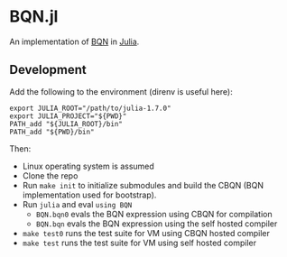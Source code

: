 # BQN.jl

An implementation of [BQN][] in [Julia][].

## Development

Add the following to the environment (direnv is useful here):
```
export JULIA_ROOT="/path/to/julia-1.7.0"
export JULIA_PROJECT="${PWD}"
PATH_add "${JULIA_ROOT}/bin"
PATH_add "${PWD}/bin"
```

Then:

- Linux operating system is assumed
- Clone the repo
- Run `make init` to initialize submodules and build the CBQN (BQN
  implementation used for bootstrap).
- Run `julia` and eval `using BQN`
  - `BQN.bqn0` evals the BQN expression using CBQN for compilation
  - `BQN.bqn` evals the BQN expression using the self hosted compiler
- `make test0` runs the test suite for VM using CBQN hosted compiler
- `make test` runs the test suite for VM using self hosted compiler

[BQN]: https://mlochbaum.github.io/BQN/index.html
[Julia]: https://julialang.org
